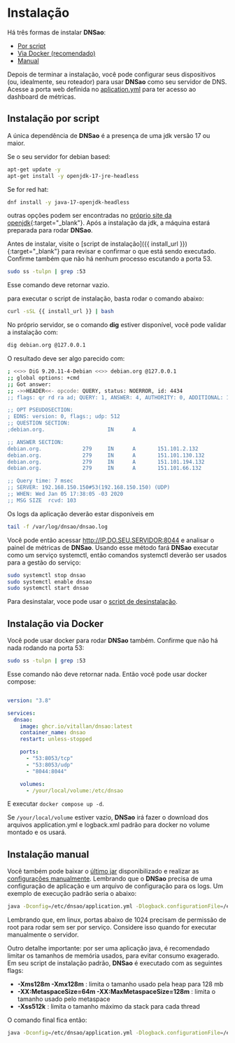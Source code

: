 # Instalação

Há três formas de instalar **DNSao**:

- [Por script](#instalacao-por-script)
- [Via Docker (recomendado)](#instalacao-via-docker)
- [Manual](#instalacao-manual)

Depois de terminar a instalação, você pode configurar seus dispositivos (ou, idealmente, seu roteador) para usar **DNSao** como seu servidor de DNS. Acesse a porta web definida no [aplication.yml](configuration.pt.md) para ter acesso ao dashboard de métricas.

## Instalação por script

A única dependência de **DNSao** é a presença de uma jdk versão 17 ou maior. 

Se o seu servidor for debian based:

```bash
apt-get update -y
apt-get install -y openjdk-17-jre-headless
```

Se for red hat:

```bash
dnf install -y java-17-openjdk-headless
```

outras opções podem ser encontradas no [próprio site da openjdk](https://openjdk.org/install/){:target="_blank"}. Após a instalação da jdk, a máquina estará preparada para rodar **DNSao**.

Antes de instalar, visite o [script de instalação]({{ install_url }}){:target="_blank"} para revisar e confirmar o que está sendo executado. Confirme também que não há nenhum processo escutando a porta 53.

```bash
sudo ss -tulpn | grep :53
```

Esse comando deve retornar vazio.
   
para executar o script de instalação, basta rodar o comando abaixo:

```bash
curl -sSL {{ install_url }} | bash
```

No próprio servidor, se o comando **dig** estiver disponível, você pode validar a instalação com:

```bash
dig debian.org @127.0.0.1
```

O resultado deve ser algo parecido com:

```bash
; <<>> DiG 9.20.11-4-Debian <<>> debian.org @127.0.0.1
;; global options: +cmd
;; Got answer:
;; ->>HEADER<<- opcode: QUERY, status: NOERROR, id: 4434
;; flags: qr rd ra ad; QUERY: 1, ANSWER: 4, AUTHORITY: 0, ADDITIONAL: 1

;; OPT PSEUDOSECTION:
; EDNS: version: 0, flags:; udp: 512
;; QUESTION SECTION:
;debian.org.                    IN      A

;; ANSWER SECTION:
debian.org.             279     IN      A       151.101.2.132
debian.org.             279     IN      A       151.101.130.132
debian.org.             279     IN      A       151.101.194.132
debian.org.             279     IN      A       151.101.66.132

;; Query time: 7 msec
;; SERVER: 192.168.150.150#53(192.168.150.150) (UDP)
;; WHEN: Wed Jan 05 17:38:05 -03 2020
;; MSG SIZE  rcvd: 103
```

Os logs da aplicação deverão estar disponíveis em 

```bash
tail -f /var/log/dnsao/dnsao.log
```

Você pode então acessar http://IP.DO.SEU.SERVIDOR:8044 e analisar o painel de métricas de **DNSao**. Usando esse método fará **DNSao** executar como um serviço systemctl, então comandos systemctl deverão ser usados para a gestão do serviço:

```bash
sudo systemctl stop dnsao
sudo systemctl enable dnsao
sudo systemctl start dnsao
```

Para desinstalar, voce pode usar o [script de desinstalação]({{uninstall_url}}).

## Instalação via Docker

Você pode usar docker para rodar **DNSao** também. Confirme que não há nada rodando na porta 53:

```bash
sudo ss -tulpn | grep :53
```

Esse comando não deve retornar nada. Então você pode usar docker compose:

```yaml

version: "3.8"

services:
  dnsao:
    image: ghcr.io/vitallan/dnsao:latest
    container_name: dnsao
    restart: unless-stopped

    ports:
      - "53:8053/tcp"
      - "53:8053/udp"
      - "8044:8044"

    volumes:
      - /your/local/volume:/etc/dnsao

```

E executar `docker compose up -d`.

Se `/your/local/volume` estiver vazio, **DNSao** irá fazer o download dos arquivos application.yml e logback.xml padrão para docker no volume montado e os usará.

## Instalação manual

Você também pode baixar o [último jar]({{latest_jar_url}}) disponibilizado e realizar as [configurações manualmente](configuration.pt.md). Lembrando que o **DNSao** precisa de uma configuração de aplicação e um arquivo de configuração para os logs. Um exemplo de execução padrão seria o abaixo:

```bash
java -Dconfig=/etc/dnsao/application.yml -Dlogback.configurationFile=/etc/dnsao/logback.xml -jar dnsao.jar
```

Lembrando que, em linux, portas abaixo de 1024 precisam de permissão de root para rodar sem ser por serviço. Considere isso quando for executar manualmente o servidor.

Outro detalhe importante: por ser uma aplicação java, é recomendado limitar os tamanhos de memória usados, para evitar consumo exagerado. Em seu script de instalação padrão, **DNSao** é executado com as seguintes flags:

- **-Xms128m -Xmx128m** : limita o tamanho usado pela heap para 128 mb
- **-XX:MetaspaceSize=64m -XX:MaxMetaspaceSize=128m** : limita o tamanho usado pelo metaspace
- **-Xss512k** : limita o tamanho máximo da stack para cada thread

O comando final fica então:

```bash
java -Dconfig=/etc/dnsao/application.yml -Dlogback.configurationFile=/etc/dnsao/logback.xml -Xms128m -Xmx128m -XX:MetaspaceSize=64m -XX:MaxMetaspaceSize=128m -Xss512k  -jar /etc/dnsao/dnsao.jar
```

<div style="margin-bottom: 60px;"></div>